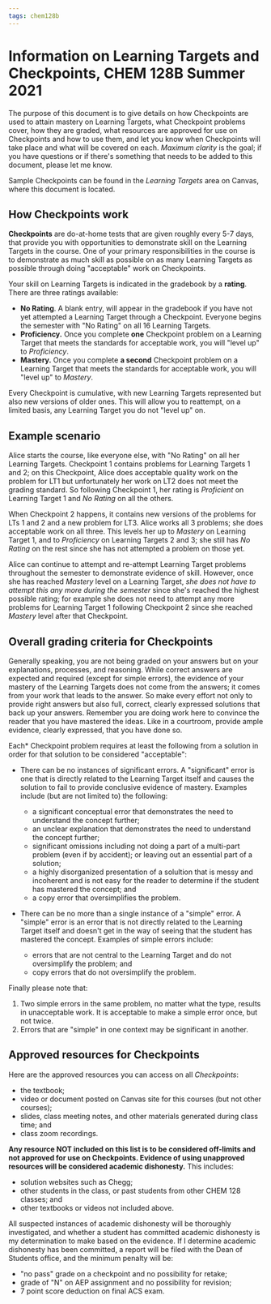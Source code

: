 ```yaml
---
tags: chem128b
--- 
```


# Information on Learning Targets and Checkpoints, CHEM 128B Summer 2021

The purpose of this document is to give details on how Checkpoints are used to attain mastery on Learning Targets, what Checkpoint problems cover, how they are graded, what resources are approved for use on Checkpoints and how to use them, and let you know when Checkpoints will take place and what will be covered on each. *Maximum clarity* is the goal; if you have questions or if there's something that needs to be added to this document, please let me know. 

Sample Checkpoints can be found in the *Learning Targets* area on Canvas, where this document is located. 

## How Checkpoints work 

**Checkpoints** are do-at-home tests that are given roughly every 5-7 days, that provide you with opportunities to demonstrate skill on the Learning Targets in the course. One of your primary responsibilities in the course is to demonstrate as much skill as possible on as many Learning Targets as possible through doing "acceptable" work on Checkpoints. 

Your skill on Learning Targets is indicated in the gradebook by a **rating**. There are three ratings available: 

- **No Rating**. A blank entry, will appear in the gradebook if you have not yet attempted a Learning Target through a Checkpoint. Everyone begins the semester with "No Rating" on all 16 Learning Targets. 
- **Proficiency.** Once you complete **one** Checkpoint problem on a Learning Target that meets the standards for acceptable work, you will "level up" to *Proficiency*. 
- **Mastery.** Once you complete **a second** Checkpoint problem on a Learning Target that meets the standards for acceptable work, you will "level up" to *Mastery*. 

Every Checkpoint is cumulative, with new Learning Targets represented but also new versions of older ones. This will allow you to reattempt, on a limited basis, any Learning Target you do not "level up" on. 

## Example scenario
Alice starts the course, like everyone else, with "No Rating" on all her Learning Targets. Checkpoint 1 contains problems for Learning Targets 1 and 2; on this Checkpoint, Alice does acceptable quality work on the problem for LT1 but unfortunately her work on LT2 does not meet the grading standard. So following Checkpoint 1, her rating is *Proficient* on Learning Target 1 and *No Rating* on all the others. 

When Checkpoint 2 happens, it contains new versions of the problems for LTs 1 and 2 and a new problem for LT3. Alice works all 3 problems; she does acceptable work on all three. This levels her up to *Mastery* on Learning Target 1, and to *Proficiency* on Learning Targets 2 and 3; she still has *No Rating* on the rest since she has not attempted a problem on those yet. 

Alice can continue to attempt and re-attempt Learning Target problems throughout the semester to demonstrate evidence of skill. However, once she has reached *Mastery* level on a Learning Target, *she does not have to attempt this any more during the semester* since she's reached the highest possible rating; for example she does not need to attempt any more problems for Learning Target 1 following Checkpoint 2 since she reached *Mastery* level after that Checkpoint. 

## Overall grading criteria for Checkpoints 

Generally speaking, you are not being graded on your answers but on your explanations, processes, and reasoning. While correct answers are expected and required (except for simple errors), the evidence of your mastery of the Learning Targets does not come from the answers; it comes from your work that leads to the answer. So make every effort not only to provide right answers but also full, correct, clearly expressed solutions that back up your answers. Remember you are doing work here to convince the reader that you have mastered the ideas. Like in a courtroom, provide ample evidence, clearly expressed, that you have done so. 

Each* Checkpoint problem requires at least the following from a solution in order for that solution to be considered "acceptable": 

- There can be no instances of significant errors. A "significant" error is one that is directly related to the Learning Target itself and causes the solution to fail to provide conclusive evidence of mastery. Examples include (but are not limited to) the following: 
    - a significant conceptual error that demonstrates the need to understand the concept further;
    - an unclear explanation that demonstrates the need to understand the concept further; 
    - significant omissions including not doing a part of a multi-part problem (even if by accident); or leaving out an essential part of a solution; 
    - a highly disorganized presentation of a solultion that is messy and incoherent and is not easy for the reader to determine if the student has mastered the concept; and
    - a copy error that oversimplifies the problem.

- There can be no more than a single instance of a "simple" error. A "simple" error is an error that is not directly related to the Learning Target itself and doesn't get in the way of seeing that the student has mastered the concept. Examples of simple errors include: 
    - errors that are not central to the Learning Target and do not oversimplify the problem; and
    - copy errors that do not oversimplify the problem. 

Finally please note that: 

1. Two simple errors in the same problem, no matter what the type, results in unacceptable work. It is acceptable to make a simple error once, but not twice. 
2. Errors that are "simple" in one context may be significant in another. 

## Approved resources for Checkpoints 

Here are the approved resources you can access on all _Checkpoints_:

* the textbook;
* video or document posted on Canvas site for this courses (but not other courses);
* slides, class meeting notes, and other materials generated during class time; and
* class zoom recordings.

**Any resource NOT included on this list is to be considered off-limits and not approved for use on Checkpoints. Evidence of using unapproved resources will be considered academic dishonesty.** This includes: 

- solution websites such as Chegg;
- other students in the class, or past students from other CHEM 128 classes; and
- other textbooks or videos not included above.

All suspected instances of academic dishonesty will be thoroughly investigated, and whether a student has committed academic dishonesty is my determination to make based on the evidence. If I determine academic dishonesty has been committed, a report will be filed with the Dean of Students office, and the minimum penalty will be:

- "no pass" grade on a checkpoint and no possibility for retake;
- grade of "N" on AEP assignment and no possibility for revision;
- 7 point score deduction on final ACS exam.

<!-- ## Schedule for Checkpoints and Learning Targets -->